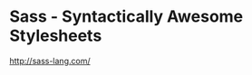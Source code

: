 <!--
id: 572324967
link: http://kevinisom.info/post/572324967/sass-syntactically-awesome-stylesheets
slug: sass-syntactically-awesome-stylesheets
date: Wed May 05 2010 14:06:29 GMT+1200 (NZST)
raw: {"blog_name":"kevinisom","id":572324967,"post_url":"http://kevinisom.info/post/572324967/sass-syntactically-awesome-stylesheets","slug":"sass-syntactically-awesome-stylesheets","type":"link","date":"2010-05-05 02:06:29 GMT","timestamp":1273025189,"state":"published","format":"html","reblog_key":"3gJILsdj","tags":[],"short_url":"http://tmblr.co/Zw68YyY7Fnd","highlighted":[],"feed_item":"http://sass-lang.com/","from_feed_id":"650234","note_count":0,"title":"Sass - Syntactically Awesome Stylesheets","url":"http://sass-lang.com/","description":""}
publish: 2010-05-05
tags: 
title: Sass - Syntactically Awesome Stylesheets
-->


Sass - Syntactically Awesome Stylesheets
========================================

<http://sass-lang.com/>

